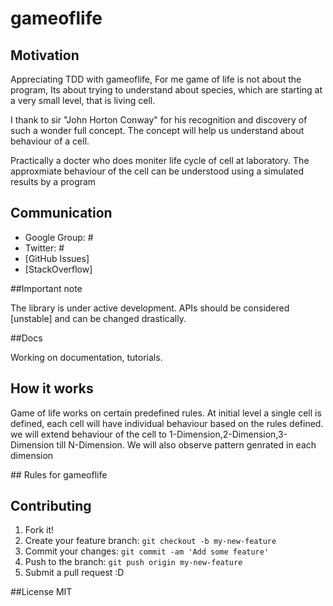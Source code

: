 # gameoflife

## Motivation
<p>
Appreciating TDD  with gameoflife, For me game of life is not about the program, Its about trying to understand about species, which are starting at a very small level, that is living cell. </p>
<p>
I thank to sir "John Horton Conway" for his recognition and discovery of such a wonder full concept. The concept will help us understand about behaviour of a cell.
</p>
<p>
Practically a docter who does moniter life cycle of cell at laboratory. The approxmiate behaviour of the cell can be understood using a simulated results by a program
</p>

## Communication

- Google Group: #
- Twitter: #
- [GitHub Issues]
- [StackOverflow]

##Important note

<p>
The library is under active development. APIs should be considered [unstable] and can be changed drastically.
</p>

##Docs

<p>
Working on documentation, tutorials.
</p>

## How it works
<p>
Game of life works on certain predefined rules. At initial level a single cell is defined, each cell will have individual behaviour based on the rules defined. we will extend behaviour of the cell to 1-Dimension,2-Dimension,3-Dimension till N-Dimension. We will also observe pattern genrated in each dimension    
</p>
## Rules for gameoflife




## Contributing

1. Fork it!
2. Create your feature branch: `git checkout -b my-new-feature`
3. Commit your changes: `git commit -am 'Add some feature'`
4. Push to the branch: `git push origin my-new-feature`
5. Submit a pull request :D

##License
MIT

